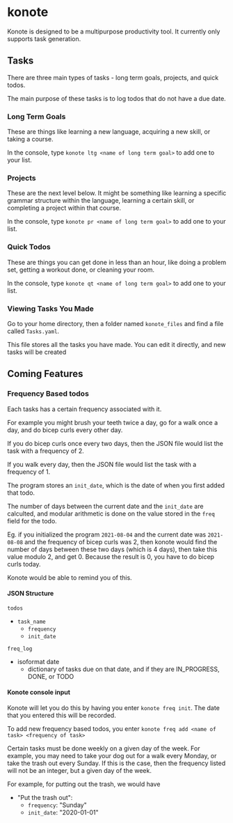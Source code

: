 # konote

Konote is designed to be a multipurpose productivity tool. It currently only supports task generation.

## Tasks

There are three main types of tasks - long term goals, projects, and quick todos.

The main purpose of these tasks is to log todos that do not have a due date.

### Long Term Goals

These are things like learning a new language, acquiring a new skill, or taking a course.

In the console, type `konote ltg <name of long term goal>` to add one to your list.

### Projects

These are the next level below.
It might be something like learning a specific grammar structure within the language, learning a certain skill, or completing a project within that course.

In the console, type `konote pr <name of long term goal>` to add one to your list.

### Quick Todos

These are things you can get done in less than an hour, like doing a problem set,
getting a workout done, or cleaning your room.

In the console, type `konote qt <name of long term goal>` to add one to your list.

### Viewing Tasks You Made

Go to your home directory, then a folder named `konote_files` and find a file called `Tasks.yaml`.

This file stores all the tasks you have made. You can edit it directly, and new tasks will be created

## Coming Features

### Frequency Based todos

Each tasks has a certain frequency associated with it.

For example you might brush your teeth twice a day, go for a walk once a day, and do bicep curls every other day.

If you do bicep curls once every two days, then the JSON file would list the task with a frequency of 2.

If you walk every day, then the JSON file would list the task with a frequency of 1.

The program stores an `init_date`, which is the date of when you first added that todo.

The number of days between the current date and the `init_date` are calculted, and modular arithmetic is
done on the value stored in the `freq` field for the todo. 

Eg. if you initialized the program `2021-08-04` and the current date was `2021-08-08` and the frequency of bicep curls was 2, then konote would find the number of days between these two days (which is 4 days), then take this value modulo 2, and get 0. Because the result is 0, you have to do bicep curls today.

Konote would be able to remind you of this.

#### __JSON Structure__

`todos`

* `task_name`
  * `frequency`
  * `init_date`

`freq_log`

* isoformat date
  * dictionary of tasks due on that date, and if they are IN_PROGRESS, DONE, or TODO

#### __Konote console input__

Konote will let you do this by having you enter `konote freq init`. The date that you entered this will be recorded.

To add new frequency based todos, you enter `konote freq add <name of task> <frequency of task>`

Certain tasks must be done weekly on a given day of the week. For example, you may need
to take your dog out for a walk every Monday, or take the trash out every Sunday. If this is the case, then the frequency listed
will not be an integer, but a given day of the week.

For example, for putting out the trash, we would have

* "Put the trash out":
  * `frequency`: "Sunday"
  * `init_date`: "2020-01-01"
